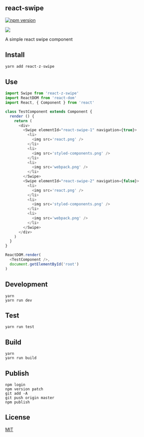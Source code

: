 ## react-swipe

[![npm version](https://badge.fury.io/js/react-swipr.svg)](https://badge.fury.io/js/react-z-swipe)

![](https://raw.githubusercontent.com/react-z/react-swipe/master/example/screenshot.gif)

A simple react swipe component

## Install

``` js
yarn add react-z-swipe
```

## Use

``` js
import Swipe from 'react-z-swipe'
import ReactDOM from 'react-dom'
import React, { Component } from 'react'

class TestComponent extends Component {
  render () {
    return (
      <div>
        <Swipe elementId="react-swipe-1" navigation={true}>
          <li>
            <img src='react.png' />
          </li>
          <li>
            <img src='styled-components.png' />
          </li>
          <li>
            <img src='webpack.png' />
          </li>
        </Swipe>
        <Swipe elementId="react-swipe-2" navigation={false}>
          <li>
            <img src='react.png' />
          </li>
          <li>
            <img src='styled-components.png' />
          </li>
          <li>
            <img src='webpack.png' />
          </li>
        </Swipe>
      </div>
    )
  }
}

ReactDOM.render(
  <TestComponent />,
  document.getElementById('root')
)
```

## Development
    yarn
    yarn run dev

## Test
    yarn run test

## Build
    yarn
    yarn run build

## Publish
    npm login
    npm version patch
    git add -A
    git push origin master
    npm publish

## License

[MIT](http://isekivacenz.mit-license.org/)
